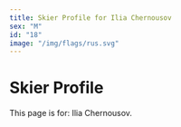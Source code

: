 ```yaml
---
title: Skier Profile for Ilia Chernousov
sex: "M"
id: "18"
image: "/img/flags/rus.svg" 
---
```


# Skier Profile

This page is for: Ilia Chernousov.
    